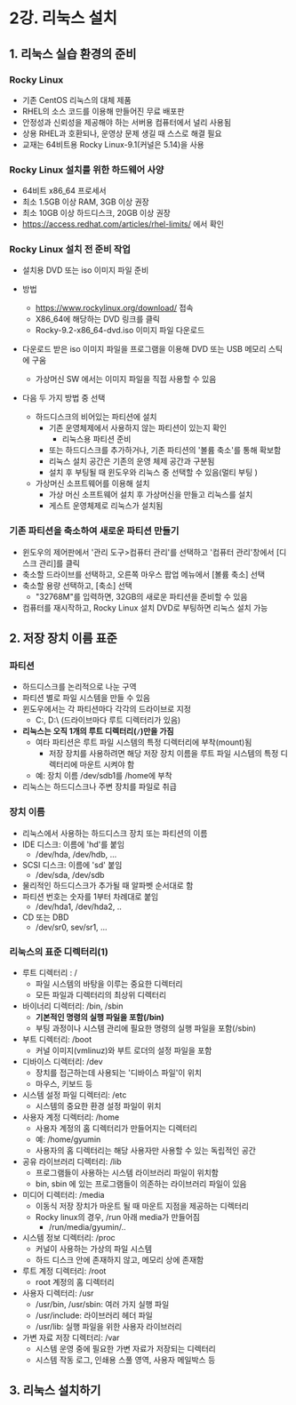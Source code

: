 # 2강. 리눅스 설치

## 1. 리눅스 실습 환경의 준비

### Rocky Linux

- 기존 CentOS 리눅스의 대체 제품
- RHEL의 소스 코드를 이용해 만들어진 무료 배포판
- 안정성과 신뢰성을 제공해야 하는 서버용 컴퓨터에서 널리 사용됨
- 상용 RHEL과 호환되나, 운영상 문제 생길 때 스스로 해결 필요
- 교재는 64비트용 Rocky Linux-9.1(커널은 5.14)을 사용



### Rocky Linux 설치를 위한 하드웨어 사양

- 64비트 x86_64 프로세서
- 최소 1.5GB 이상 RAM, 3GB 이상 권장
- 최소 10GB 이상 하드디스크, 20GB 이상 권장
- https://access.redhat.com/articles/rhel-limits/ 에서 확인



### Rocky Linux 설치 전 준비 작업

- 설치용 DVD 또는 iso 이미지 파일 준비
- 방법
  - https://www.rockylinux.org/download/ 접속
  - X86_64에 해당하는 DVD 링크를 클릭
  - Rocky-9.2-x86_64-dvd.iso 이미지 파일 다운로드
- 다운로드 받은 iso 이미지 파일을 프로그램을 이용해 DVD 또는 USB 메모리 스틱에 구움
  - 가상머신 SW 에서는 이미지 파일을 직접 사용할 수 있음

- 다음 두 가지 방법 중 선택
  - 하드디스크의 비어있는 파티션에 설치
    - 기존 운영체제에서 사용하지 않는 파티션이 있는지 확인
      - 리눅스용 파티션 준비
    - 또는 하드디스크를 추가하거나, 기존 파티션의 '볼륨 축소'를 통해 확보함
    - 리눅스 설치 공간은 기존의 운영 체제 공간과 구분됨
    - 설치 후 부팅될 때 윈도우와 리눅스 중 선택할 수 있음(멀티 부팅 )
  - 가상머신 소프트웨어를 이용해 설치
    - 가상 머신 소프트웨어 설치 후 가상머신을 만들고 리눅스를 설치
    - 게스트 운영체제로 리눅스가 설치됨



### 기존 파티션을 축소하여 새로운 파티션 만들기

- 윈도우의 제어판에서 '관리 도구>컴퓨터 관리'를 선택하고 '컴퓨터 관리'창에서 [디스크 관리]를 클릭
- 축소할 드라이브를 선택하고, 오른쪽 마우스 팝업 메뉴에서 [볼륨 축소] 선택
- 축소할 용량 선택하고, [축소] 선택
  - "32768M"를 입력하면, 32GB의 새로운 파티션을 준비할 수 있음
- 컴퓨터를 재시작하고, Rocky Linux 설치 DVD로 부팅하면 리눅스 설치 가능



## 2. 저장 장치 이름 표준

### 파티션

- 하드디스크를 논리적으로 나눈 구역
- 파티션 별로 파일 시스템을 만들 수 있음
- 윈도우에서는 각 파티션마다 각각의 드라이브로 지정
  - C:\, D:\ (드라이브마다 루트 디렉터리가 있음)
- **리눅스는 오직 1개의 루트 디렉터리(`/`)만을 가짐**
  - 여타 파티션은 루트 파일 시스템의 특정 디렉터리에 부착(mount)됨
    - 저장 장치를 사용하려면 해당 저장 장치 이름을 루트 파일 시스템의 특정 디렉터리에 마운트 시켜야 함
  - 예: 장치 이름 /dev/sdb1를 /home에 부착
- 리눅스는 하드디스크나 주변 장치를 파일로 취급



### 장치 이름

- 리눅스에서 사용하는 하드디스크 장치 또는 파티션의 이름
- IDE 디스크: 이름에 'hd'를 붙임
  - /dev/hda, /dev/hdb, ...
- SCSI 디스크: 이름에 'sd' 붙임
  - /dev/sda, /dev/sdb
- 물리적인 하드디스크가 추가될 때 알파벳 순서대로 함
- 파티션 번호는 숫자를 1부터 차례대로 붙임
  - /dev/hda1, /dev/hda2, ..
- CD 또는 DBD
  - /dev/sr0, sev/sr1, ...



### 리눅스의 표준 디렉터리(1)

- 루트 디렉터리 : /
  - 파일 시스템의 바탕을 이루는 중요한 디렉터리
  - 모든 파일과 디렉터리의 최상위 디렉터리
- 바이너리 디렉터리: /bin, /sbin
  - **기본적인 명령의 실행 파일을 포함(/bin)**
  - 부팅 과정이나 시스템 관리에 필요한 명령의 실행 파일을 포함(/sbin)
- 부트 디렉터리: /boot
  - 커널 이미지(vmlinuz)와 부트 로더의 설정 파일을 포함
- 디바이스 디렉터리: /dev
  - 장치를 접근하는데 사용되는 '디바이스 파일'이 위치
  - 마우스, 키보드 등
- 시스템 설정 파일 디렉터리: /etc
  - 시스템의 중요한 환경 설정 파일이 위치
- 사용자 계정 디렉터리: /home
  - 사용자 계정의 홈 디렉터리가 만들어지는 디렉터리
  - 예: /home/gyumin
  - 사용자의 홈 디렉터리는 해당 사용자만 사용할 수 있는 독립적인 공간
- 공유 라이브러리 디렉터리: /lib
  - 프로그램들이 사용하는 시스템 라이브러리 파일이 위치함
  - bin, sbin 에 있는 프로그램들이 의존하는 라이브러리 파일이 있음
- 미디어 디렉터리: /media
  - 이동식 저장 장치가 마운트 될 때 마운트 지점을 제공하는 디렉터리
  - Rocky linux의 경우, /run 아래 media가 만들어짐
    - /run/media/gyumin/..
- 시스템 정보 디렉터리: /proc
  - 커널이 사용하는 가상의 파일 시스템
  - 하드 디스크 안에 존재하지 않고, 메모리 상에 존재함
- 루트 계정 디렉터리: /root
  - root 계정의 홈 디렉터리
- 사용자 디렉터리: /usr
  - /usr/bin, /usr/sbin: 여러 가지 실행 파일
  - /usr/include: 라이브러리 헤더 파일
  - /usr/lib: 실행 파일을 위한 사용자 라이브러리
- 가변 자료 저장 디렉터리: /var
  - 시스템 운영 중에 필요한 가변 자료가 저장되는 디렉터리
  - 시스템 작동 로그, 인쇄용 스풀 영역, 사용자 메일박스 등



## 3. 리눅스 설치하기



